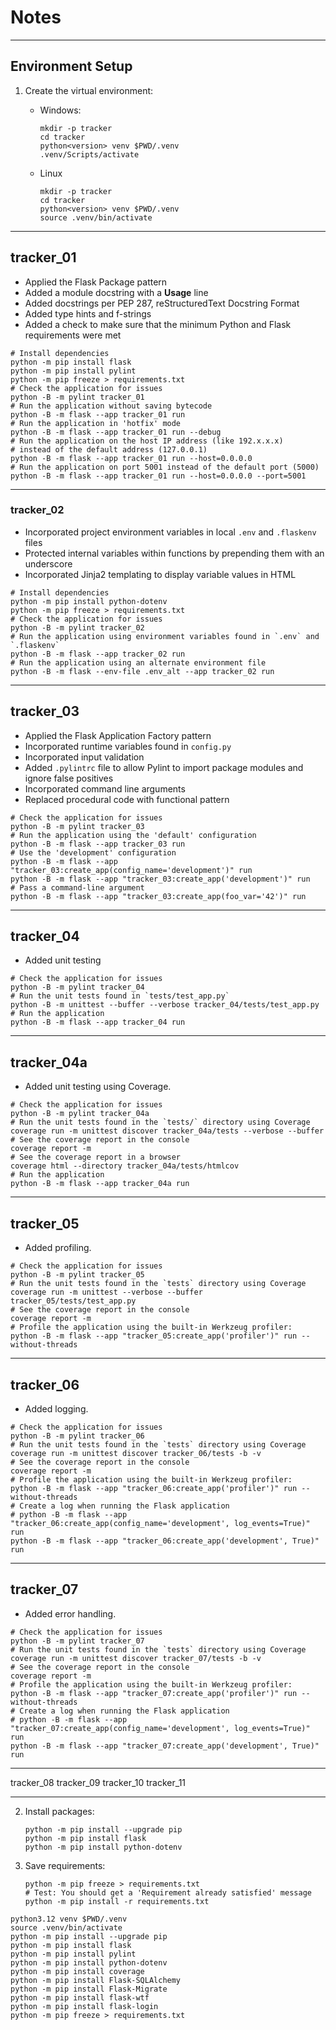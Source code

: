 # Notes

-----

## Environment Setup

1. Create the virtual environment:

   - Windows:

        ```pwsh
        mkdir -p tracker
        cd tracker
        python<version> venv $PWD/.venv
        .venv/Scripts/activate
        ```

   - Linux

        ```shell
        mkdir -p tracker
        cd tracker
        python<version> venv $PWD/.venv
        source .venv/bin/activate
        ```

-----

## tracker_01

- Applied the Flask Package pattern
- Added a module docstring with a **Usage** line
- Added docstrings per PEP 287, reStructuredText Docstring Format
- Added type hints and f-strings
- Added a check to make sure that the minimum Python and Flask requirements were met

```shell
# Install dependencies
python -m pip install flask
python -m pip install pylint
python -m pip freeze > requirements.txt
# Check the application for issues
python -B -m pylint tracker_01
# Run the application without saving bytecode
python -B -m flask --app tracker_01 run
# Run the application in 'hotfix' mode
python -B -m flask --app tracker_01 run --debug
# Run the application on the host IP address (like 192.x.x.x)
# instead of the default address (127.0.0.1)
python -B -m flask --app tracker_01 run --host=0.0.0.0
# Run the application on port 5001 instead of the default port (5000)
python -B -m flask --app tracker_01 run --host=0.0.0.0 --port=5001
```

-----

### tracker_02

- Incorporated project environment variables in local `.env` and `.flaskenv` files
- Protected internal variables within functions by prepending them with an underscore
- Incorporated Jinja2 templating to display variable values in HTML

```shell
# Install dependencies
python -m pip install python-dotenv
python -m pip freeze > requirements.txt
# Check the application for issues
python -B -m pylint tracker_02
# Run the application using environment variables found in `.env` and `.flaskenv`
python -B -m flask --app tracker_02 run
# Run the application using an alternate environment file
python -B -m flask --env-file .env_alt --app tracker_02 run
```

-----

## tracker_03

- Applied the Flask Application Factory pattern
- Incorporated runtime variables found in `config.py`
- Incorporated input validation
- Added `.pylintrc` file to allow Pylint to import package modules and ignore false positives
- Incorporated command line arguments
- Replaced procedural code with functional pattern

```shell
# Check the application for issues
python -B -m pylint tracker_03
# Run the application using the 'default' configuration
python -B -m flask --app tracker_03 run
# Use the 'development' configuration
python -B -m flask --app "tracker_03:create_app(config_name='development')" run
python -B -m flask --app "tracker_03:create_app('development')" run
# Pass a command-line argument
python -B -m flask --app "tracker_03:create_app(foo_var='42')" run
```

-----

## tracker_04

- Added unit testing

```shell
# Check the application for issues
python -B -m pylint tracker_04
# Run the unit tests found in `tests/test_app.py`
python -B -m unittest --buffer --verbose tracker_04/tests/test_app.py
# Run the application
python -B -m flask --app tracker_04 run
```

-----

## tracker_04a

- Added unit testing using Coverage.

```shell
# Check the application for issues
python -B -m pylint tracker_04a
# Run the unit tests found in the `tests/` directory using Coverage
coverage run -m unittest discover tracker_04a/tests --verbose --buffer
# See the coverage report in the console
coverage report -m
# See the coverage report in a browser
coverage html --directory tracker_04a/tests/htmlcov
# Run the application
python -B -m flask --app tracker_04a run
```

-----

## tracker_05

- Added profiling.

```shell
# Check the application for issues
python -B -m pylint tracker_05
# Run the unit tests found in the `tests` directory using Coverage
coverage run -m unittest --verbose --buffer tracker_05/tests/test_app.py
# See the coverage report in the console
coverage report -m
# Profile the application using the built-in Werkzeug profiler:
python -B -m flask --app "tracker_05:create_app('profiler')" run --without-threads
```

-----

## tracker_06

- Added logging.

```shell
# Check the application for issues
python -B -m pylint tracker_06
# Run the unit tests found in the `tests` directory using Coverage
coverage run -m unittest discover tracker_06/tests -b -v
# See the coverage report in the console
coverage report -m
# Profile the application using the built-in Werkzeug profiler:
python -B -m flask --app "tracker_06:create_app('profiler')" run --without-threads
# Create a log when running the Flask application
# python -B -m flask --app "tracker_06:create_app(config_name='development', log_events=True)" run
python -B -m flask --app "tracker_06:create_app('development', True)" run
```

-----

## tracker_07

- Added error handling.

```shell
# Check the application for issues
python -B -m pylint tracker_07
# Run the unit tests found in the `tests` directory using Coverage
coverage run -m unittest discover tracker_07/tests -b -v
# See the coverage report in the console
coverage report -m
# Profile the application using the built-in Werkzeug profiler:
python -B -m flask --app "tracker_07:create_app('profiler')" run --without-threads
# Create a log when running the Flask application
# python -B -m flask --app "tracker_07:create_app(config_name='development', log_events=True)" run
python -B -m flask --app "tracker_07:create_app('development', True)" run
```

-----

tracker_08
tracker_09
tracker_10
tracker_11

-----



2. Install packages:

    ```shell
    python -m pip install --upgrade pip
    python -m pip install flask
    python -m pip install python-dotenv
    ```

3. Save requirements:

    ```shell
    python -m pip freeze > requirements.txt
    # Test: You should get a 'Requirement already satisfied' message
    python -m pip install -r requirements.txt
    ```

```shell
python3.12 venv $PWD/.venv
source .venv/bin/activate
python -m pip install --upgrade pip
python -m pip install flask
python -m pip install pylint
python -m pip install python-dotenv
python -m pip install coverage
python -m pip install Flask-SQLAlchemy
python -m pip install Flask-Migrate
python -m pip install flask-wtf
python -m pip install flask-login
python -m pip freeze > requirements.txt
```
